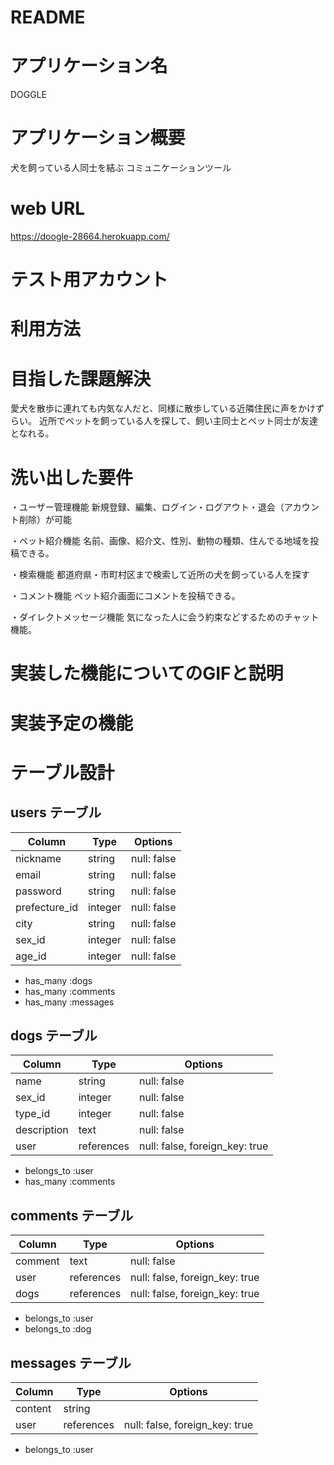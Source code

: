 # README

# アプリケーション名　
DOGGLE

# アプリケーション概要
犬を飼っている人同士を結ぶ
コミュニケーションツール

# web URL
https://doogle-28664.herokuapp.com/
# テスト用アカウント

# 利用方法

# 目指した課題解決
愛犬を散歩に連れても内気な人だと、同様に散歩している近隣住民に声をかけずらい。
近所でペットを飼っている人を探して、飼い主同士とペット同士が友達となれる。

# 洗い出した要件
・ユーザー管理機能
新規登録、編集、ログイン・ログアウト・退会（アカウント削除）が可能

・ペット紹介機能
名前、画像、紹介文、性別、動物の種類、住んでる地域を投稿できる。

・検索機能
都道府県・市町村区まで検索して近所の犬を飼っている人を探す

・コメント機能
ペット紹介画面にコメントを投稿できる。

・ダイレクトメッセージ機能
気になった人に会う約束などするためのチャット機能。

# 実装した機能についてのGIFと説明

# 実装予定の機能

# テーブル設計

## users テーブル

| Column        | Type    | Options     |
| --------------| ------- | ----------- |
| nickname      | string  | null: false |
| email         | string  | null: false |
| password      | string  | null: false |
| prefecture_id | integer | null: false |
| city          | string  | null: false |
| sex_id        | integer | null: false |
| age_id        | integer | null: false | 

- has_many :dogs
- has_many :comments
- has_many :messages

## dogs テーブル

| Column       |    Type    | Options     |
| -------------| ---------- | ----------- |
| name         | string     | null: false |
| sex_id       | integer    | null: false |
| type_id      | integer    | null: false |
| description  | text       | null: false |
| user         | references | null: false, foreign_key: true |

- belongs_to :user
- has_many :comments

## comments テーブル

| Column  | Type       | Options                        |
| ------- | ---------- | ------------------------------ |
| comment | text       | null: false                    |
| user    | references | null: false, foreign_key: true |
| dogs    | references | null: false, foreign_key: true |

- belongs_to :user
- belongs_to :dog

## messages テーブル

| Column  | Type       | Options                        |
| ------- | ---------- | ------------------------------ |
| content | string     |                                |
| user    | references | null: false, foreign_key: true |

- belongs_to :user
